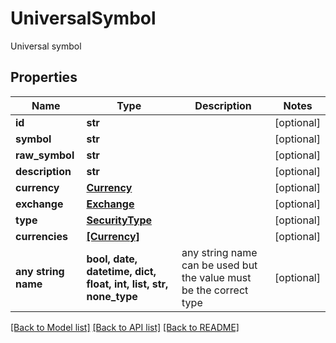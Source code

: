 # UniversalSymbol

Universal symbol

## Properties
Name | Type | Description | Notes
------------ | ------------- | ------------- | -------------
**id** | **str** |  | [optional] 
**symbol** | **str** |  | [optional] 
**raw_symbol** | **str** |  | [optional] 
**description** | **str** |  | [optional] 
**currency** | [**Currency**](Currency.md) |  | [optional] 
**exchange** | [**Exchange**](Exchange.md) |  | [optional] 
**type** | [**SecurityType**](SecurityType.md) |  | [optional] 
**currencies** | [**[Currency]**](Currency.md) |  | [optional] 
**any string name** | **bool, date, datetime, dict, float, int, list, str, none_type** | any string name can be used but the value must be the correct type | [optional]

[[Back to Model list]](../README.md#documentation-for-models) [[Back to API list]](../README.md#documentation-for-api-endpoints) [[Back to README]](../README.md)


